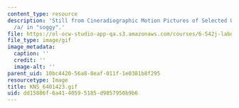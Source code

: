 ```yaml
---
content_type: resource
description: 'Still from Cineradiographic Motion Pictures of Selected Utterances:
  /a/ in "soggy".'
file: https://ol-ocw-studio-app-qa.s3.amazonaws.com/courses/6-542j-laboratory-on-the-physiology-acoustics-and-perception-of-speech-fall-2005/dd15886f6a4140595185d9857950b9b6_KNS_6401423.gif
file_type: image/gif
image_metadata:
  caption: ''
  credit: ''
  image-alt: ''
parent_uid: 10bc4420-56a8-8eaf-011f-1e0381b8f295
resourcetype: Image
title: KNS_6401423.gif
uid: dd15886f-6a41-4059-5185-d9857950b9b6
---
```

